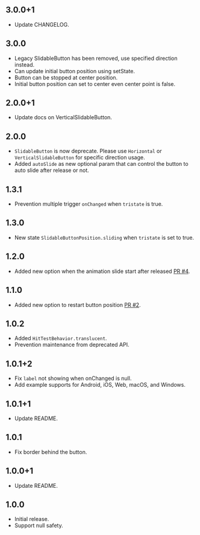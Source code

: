 ## 3.0.0+1
* Update CHANGELOG.

## 3.0.0
* Legacy SlidableButton has been removed, use specified direction instead.
* Can update initial button position using setState.
* Button can be stopped at center position.
* Initial button position can set to center even center point is false.

## 2.0.0+1
* Update docs on VerticalSlidableButton.

## 2.0.0
* `SlidableButton` is now deprecate. Please use `Horizontal` or `VerticalSlidableButton` for specific direction usage.
* Added `autoSlide` as new optional param that can control the button to auto slide after release or not.

## 1.3.1
* Prevention multiple trigger `onChanged` when `tristate` is true.

## 1.3.0
* New state `SlidableButtonPosition.sliding` when `tristate` is set to true.

## 1.2.0
* Added new option when the animation slide start after released [PR #4](https://github.com/husainazkas/slidable_button/pull/4).

## 1.1.0
* Added new option to restart button position [PR #2](https://github.com/husainazkas/slidable_button/pull/2).

## 1.0.2
* Added `HitTestBehavior.translucent`.
* Prevention maintenance from deprecated API.

## 1.0.1+2
* Fix `label` not showing when onChanged is null.
* Add example supports for Android, iOS, Web, macOS, and Windows.

## 1.0.1+1
* Update README.

## 1.0.1
* Fix border behind the button.

## 1.0.0+1
* Update README.

## 1.0.0
* Initial release.
* Support null safety.
